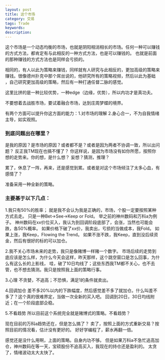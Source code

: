 ```yaml
---
layout: post
title: 这个市场
category: 交易
tags: Trade
keywords: 
description: 
---
```


这个市场是一个动态均衡的市场，也就是阴阳相消相长的市场。任何一种可以赚钱的方式方法，都肯定有与此相反的一种方式方法，也是可以赚钱的。
也就是前面的那种赚钱的方式方法也是同样会亏损的。

相同的，有人以此为策略来赚钱，同样就有人研究与此相反的，更加高级的策略来赚钱。很像德州扑克中那个屌丝说的，他研究所有的策略视频，然后以此为基础
，自己研究更加高级的策略，然后有一种打通任督二脉的感觉。

这里比拼的是一种比较优势，一种edge（边缘，优势），所以内功才是真功夫。

不要想着去战胜市场，要试着融合市场，达到庄周梦蝶的境界。

有两个方面可以提升你这方面的能力：1.对市场的理解 2.身心合一，不为自我情绪主导，如实观照。


### 到底问题出在哪里？

是我的原因？是市场的原因？或者都不是？或者是因为两者不协调一致，所以出问题？
反正我TM现在也搞不懂了？
你这样说，是因为市场没有如你所愿，按照你想的走势来。你的想，是什么想？
妄想？猜测，推理？

累了，休息了一阵，再来，还是感觉到累。或者是对这个市场倾注了太多心血，有感情了？

准备采用一种全新的策略。

### 主要基于以下几点：
1.我只有50%的胜率；
就是我不会认为我是正确的，市场，个股一定要按照某种方式去走。
只是一种Bet->See->Keep or Fold。
举之前的神州数码和万科a为例子。
神州数码在xx价位买入，我认为到回调阶段底部了，会涨，当然也可能会跌，各50%概率。
如果价格下破了xx价，我卖出，亏损的当做成本，我Fold。
如果上涨，我Keep，Flowing the Trend。
如果不涨不跌，我Keep，直到没后续资金，然后有很好的标的可以加仓。

2.我不关心市场未来的走势，我只是像赌博一样赌一个数字。
市场后续的走势到底应该是怎么样，为什么今天会这样，昨天那样，这个跳空窗口是怎么回事，为什么有这么长的上影线，
哇，破了10日均线了；这些东西我TM都不关心，也不去管，也不想去猜测。我只是按照我上面的策略行事。

3.心理
不贪婪，不追高；不恐惧，满足1的条件就卖出。

4.回调加仓
差不多20%以内的下跌幅度，然后感觉差不多了就加仓。什么叫差不多了？这个真的很难界定，当做一次全新的买入吧。
回调到20日，30日均线附近；在一个阶段底部企稳。

5.不看趋势
所以目前这个系统完全就是赌博式的策略。不看趋势？

现在目前的万科a趋势还在，但是怎么搞了？
卖了，按照上面的方式重新交易？按照目前的情况看，估计没有更好的。
好好学编程了，薪水再翻一倍。

感觉还是没什么用啊，上面的策略。自身内功不够。
但是如果万科a不急忙追高加仓，神州数码在等一天，宝硕股份不追高买入，我现在的持仓还是盈利的。
太贪了，情绪波动太大太快了。







